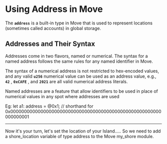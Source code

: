 # Using Address in Move

The **`address`** is a built-in type in Move that is used to represent locations (sometimes called accounts) in global storage.


## Addresses and Their Syntax

Addresses come in two flavors, named or numerical. The syntax for a named address follows the same rules for any named identifier in Move.

The syntax of a numerical address is not restricted to hex-encoded values, and any valid **`u256`** numerical value can be used as an address value,
 e.g., **`42`** , **`0xCAFE`** , and **`2021`**  are all valid numerical address literals.


Named addresses are a feature that allow identifiers to be used in place of numerical values in any spot where addresses are used

Eg: let a1: address = @0x1; // shorthand for 0x0000000000000000000000000000000000000000000000000000000000000001

---

Now it's your turn, let's set the location of your Island..... So we need to add a shore_location variable of type address to the Move my_shore module.